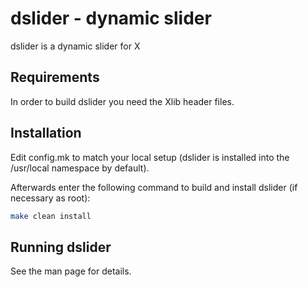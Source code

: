 # dslider - dynamic slider 
dslider is a dynamic slider for X


## Requirements
In order to build dslider you need the Xlib header files.


## Installation
Edit config.mk to match your local setup (dslider is installed into
the /usr/local namespace by default).

Afterwards enter the following command to build and install dslider
(if necessary as root):

``` sh
make clean install
```

## Running dslider
See the man page for details.
